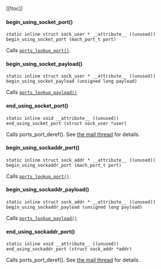 
[[!toc]]

#### begin_using_socket_port() ####

	static inline struct sock_user * __attribute__ ((unused))
	begin_using_socket_port (mach_port_t port)

Calls [`ports_lookup_port()`](https://www.gnu.org/software/hurd/doc/hurd_4.html#SEC22).

#### begin_using_socket_payload() ####

	static inline struct sock_user * __attribute__ ((unused))
	begin_using_socket_payload (unsigned long payload)

Calls [`ports_lookup_payload()`](https://www.gnu.org/software/hurd/doc/hurd_4.html)

#### end_using_socket_port() ####

	static inline void __attribute__ ((unused))
	end_using_socket_port (struct sock_user *user)

Calls ports_port_deref(). See [the mail thread](https://marc.info/?l=hurd-bug&m=121966329010773&w=2) for details.

#### begin_using_sockaddr_port() ####

	static inline struct sock_addr * __attribute__ ((unused))
	begin_using_sockaddr_port (mach_port_t port)

Calls [`ports_lookup_port()`](https://www.gnu.org/software/hurd/doc/hurd_4.html#SEC22).

#### begin_using_sockaddr_payload() ####

	static inline struct sock_addr * __attribute__ ((unused))
	begin_using_sockaddr_payload (unsigned long payload)

Calls [`ports_lookup_payload()`](https://www.gnu.org/software/hurd/doc/hurd_4.html)

#### end_using_sockaddr_port() ####

	static inline void __attribute__ ((unused))
	end_using_sockaddr_port (struct sock_addr *addr)

Calls ports_port_deref(). See [the mail thread](https://marc.info/?l=hurd-bug&m=121966329010773&w=2) for details.
